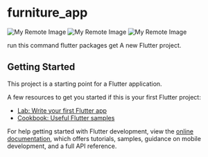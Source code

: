 # furniture_app

![My Remote Image](https://www.udrop.com/cache/plugins/filepreviewer/915495/7e5dc8e4d581d72a21aa3bcb7f0c8842bc5f6bc03b1e27f95f518b475675b925/1100x800_cropped.jpg)
![My Remote Image](https://www.udrop.com/cache/plugins/filepreviewer/915494/f52f10c7ebe4b999604ca4abbead9f0d03f8b008506c82c3cbc0576c89778627/1100x800_cropped.jpg)
![My Remote Image](https://www.udrop.com/cache/plugins/filepreviewer/915493/6bc93fbead7da692801f6e2a020eccfe140c2c9fb18366df604de69a983d7834/1100x800_cropped.jpg)

run this command flutter packages get
A new Flutter project.

## Getting Started

This project is a starting point for a Flutter application.

A few resources to get you started if this is your first Flutter project:

- [Lab: Write your first Flutter app](https://docs.flutter.dev/get-started/codelab)
- [Cookbook: Useful Flutter samples](https://docs.flutter.dev/cookbook)

For help getting started with Flutter development, view the
[online documentation](https://docs.flutter.dev/), which offers tutorials,
samples, guidance on mobile development, and a full API reference.

